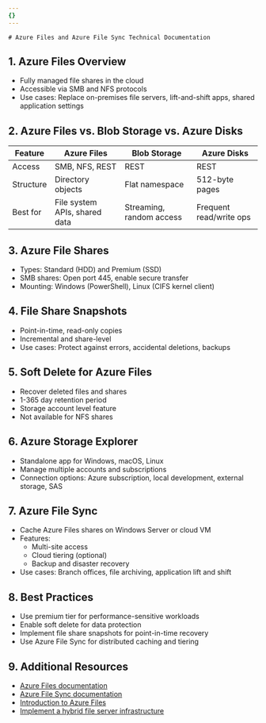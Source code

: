 ```yaml
---
{}
---
```

	# Azure Files and Azure File Sync Technical Documentation

## 1. Azure Files Overview
- Fully managed file shares in the cloud
- Accessible via SMB and NFS protocols
- Use cases: Replace on-premises file servers, lift-and-shift apps, shared application settings

## 2. Azure Files vs. Blob Storage vs. Azure Disks
| Feature | Azure Files | Blob Storage | Azure Disks |
|---------|-------------|--------------|-------------|
| Access | SMB, NFS, REST | REST | REST |
| Structure | Directory objects | Flat namespace | 512-byte pages |
| Best for | File system APIs, shared data | Streaming, random access | Frequent read/write ops |

## 3. Azure File Shares
- Types: Standard (HDD) and Premium (SSD)
- SMB shares: Open port 445, enable secure transfer
- Mounting: Windows (PowerShell), Linux (CIFS kernel client)

## 4. File Share Snapshots
- Point-in-time, read-only copies
- Incremental and share-level
- Use cases: Protect against errors, accidental deletions, backups

## 5. Soft Delete for Azure Files
- Recover deleted files and shares
- 1-365 day retention period
- Storage account level feature
- Not available for NFS shares

## 6. Azure Storage Explorer
- Standalone app for Windows, macOS, Linux
- Manage multiple accounts and subscriptions
- Connection options: Azure subscription, local development, external storage, SAS

## 7. Azure File Sync
- Cache Azure Files shares on Windows Server or cloud VM
- Features:
  - Multi-site access
  - Cloud tiering (optional)
  - Backup and disaster recovery
- Use cases: Branch offices, file archiving, application lift and shift

## 8. Best Practices
- Use premium tier for performance-sensitive workloads
- Enable soft delete for data protection
- Implement file share snapshots for point-in-time recovery
- Use Azure File Sync for distributed caching and tiering

## 9. Additional Resources
- [Azure Files documentation](https://docs.microsoft.com/en-us/azure/storage/files/)
- [Azure File Sync documentation](https://docs.microsoft.com/en-us/azure/storage/file-sync/)
- [Introduction to Azure Files](https://docs.microsoft.com/en-us/training/modules/introduction-to-azure-files/)
- [Implement a hybrid file server infrastructure](https://docs.microsoft.com/en-us/training/modules/implement-hybrid-file-server-infrastructure/)